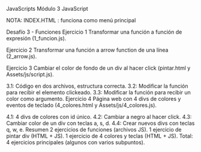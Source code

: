 JavaScripts
Módulo 3 JavaScript

NOTA: INDEX.HTML : funciona como menú principal

Desafío 3 - Funciones
Ejercicio 1
Transformar una función a función de expresión (1_funcion.js).

Ejercicio 2
Transformar una función a arrow function de una línea (2_arrow.js).

Ejercicio 3
Cambiar el color de fondo de un div al hacer click (pintar.html y Assets/js/script.js).

3.1: Código en dos archivos, estructura correcta.
3.2: Modificar la función para recibir el elemento clickeado.
3.3: Modificar la función para recibir un color como argumento.
Ejercicio 4
Página web con 4 divs de colores y eventos de teclado (4_colores.html y Assets/js/4_colores.js).

4.1: 4 divs de colores con id único.
4.2: Cambiar a negro al hacer click.
4.3: Cambiar color de un div con teclas a, s, d.
4.4: Crear nuevos divs con teclas q, w, e.
Resumen
2 ejercicios de funciones (archivos JS).
1 ejercicio de pintar div (HTML + JS).
1 ejercicio de 4 colores y teclas (HTML + JS).
Total:
4 ejercicios principales (algunos con varios subpuntos).
